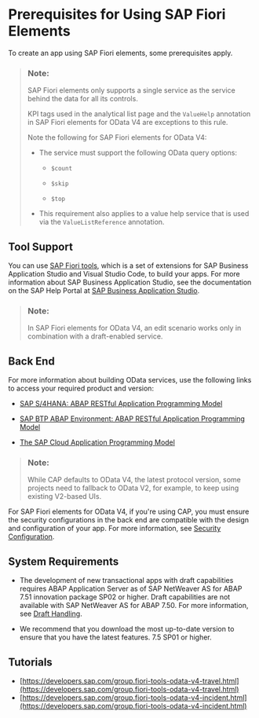 <!-- loiof2344b5e78164b2b9c27ef8b068f295c -->

# Prerequisites for Using SAP Fiori Elements

To create an app using SAP Fiori elements, some prerequisites apply.

> ### Note:  
> SAP Fiori elements only supports a single service as the service behind the data for all its controls.
> 
> KPI tags used in the analytical list page and the `ValueHelp` annotation in SAP Fiori elements for OData V4 are exceptions to this rule.
> 
> Note the following for SAP Fiori elements for OData V4:
> 
> -   The service must support the following OData query options:
> 
>     -   `$count`
> 
>     -   `$skip`
> 
>     -   `$top`
> 
> 
> -   This requirement also applies to a value help service that is used via the `ValueListReference` annotation.



<a name="loiof2344b5e78164b2b9c27ef8b068f295c__section_emj_tc5_tqb"/>

## Tool Support

You can use [SAP Fiori tools](https://help.sap.com/viewer/product/SAP_FIORI_tools/Latest/en-US), which is a set of extensions for SAP Business Application Studio and Visual Studio Code, to build your apps. For more information about SAP Business Application Studio, see the documentation on the SAP Help Portal at [SAP Business Application Studio](https://help.sap.com/viewer/product/SAP%20Business%20Application%20Studio/Cloud/en-US).

> ### Note:  
> In SAP Fiori elements for OData V4, an edit scenario works only in combination with a draft-enabled service.



<a name="loiof2344b5e78164b2b9c27ef8b068f295c__section_btp_xc5_tqb"/>

## Back End

For more information about building OData services, use the following links to access your required product and version:

-   [SAP S/4HANA: ABAP RESTful Application Programming Model](https://help.sap.com/viewer/fc4c71aa50014fd1b43721701471913d/latest/en-US)

-   [SAP BTP ABAP Environment: ABAP RESTful Application Programming Model](https://help.sap.com/viewer/923180ddb98240829d935862025004d6/Cloud/en-US/289477a81eec4d4e84c0302fb6835035.html)

-   [The SAP Cloud Application Programming Model](https://cap.cloud.sap/docs/)


> ### Note:  
> While CAP defaults to OData V4, the latest protocol version, some projects need to fallback to OData V2, for example, to keep using existing V2-based UIs.

For SAP Fiori elements for OData V4, if you're using CAP, you must ensure the security configurations in the back end are compatible with the design and configuration of your app. For more information, see [Security Configuration](security-configuration-ba0484b.md).



<a name="loiof2344b5e78164b2b9c27ef8b068f295c__section_bkp_wdt_1rb"/>

## System Requirements

-   The development of new transactional apps with draft capabilities requires ABAP Application Server as of SAP NetWeaver AS for ABAP 7.51 innovation package SP02 or higher. Draft capabilities are not available with SAP NetWeaver AS for ABAP 7.50. For more information, see [Draft Handling](draft-handling-ed9aa41.md).

-   We recommend that you download the most up-to-date version to ensure that you have the latest features. 7.5 SP01 or higher.




<a name="loiof2344b5e78164b2b9c27ef8b068f295c__section_wnb_1d5_tqb"/>

## Tutorials

-   [https://developers.sap.com/group.fiori-tools-odata-v4-travel.html](https://developers.sap.com/group.fiori-tools-odata-v4-travel.html)
-   [https://developers.sap.com/group.fiori-tools-odata-v4-incident.html](https://developers.sap.com/group.fiori-tools-odata-v4-incident.html)


